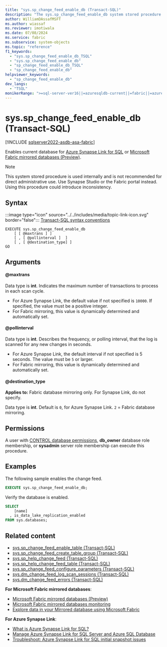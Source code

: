 ```yaml
---
title: "sys.sp_change_feed_enable_db (Transact-SQL)"
description: "The sys.sp_change_feed_enable_db system stored procedure enables the current database for Azure Synapse Link or Fabric Mirrored Database publishing."
author: WilliamDAssafMSFT
ms.author: wiassaf
ms.reviewer: imotiwala
ms.date: 07/08/2024
ms.service: fabric
ms.subservice: system-objects
ms.topic: "reference"
f1_keywords:
  - "sys.sp_change_feed_enable_db_TSQL"
  - "sys.sp_change_feed_enable_db"
  - "sp_change_feed_enable_db_TSQL"
  - "sp_change_feed_enable_db"
helpviewer_keywords:
  - "sp_change_feed_enable_db"
dev_langs:
  - "TSQL"
monikerRange: ">=sql-server-ver16||=azuresqldb-current||=fabric||=azure-sqldw-latest"
---
```

# sys.sp_change_feed_enable_db (Transact-SQL)

[!INCLUDE [sqlserver2022-asdb-asa-fabric](../../includes/applies-to-version/sqlserver2022-asdb-asa-fabric.md)]

Enables current database for [Azure Synapse Link for SQL](/azure/synapse-analytics/synapse-link/sql-synapse-link-overview) or [Microsoft Fabric mirrored databases (Preview)](/fabric/database/mirrored-database/overview).

> [!NOTE]  
> This system stored procedure is used internally and is not recommended for direct administrative use. Use Synapse Studio or the Fabric portal instead. Using this procedure could introduce inconsistency.

## Syntax

:::image type="icon" source="../../includes/media/topic-link-icon.svg" border="false"::: [Transact-SQL syntax conventions](../../t-sql/language-elements/transact-sql-syntax-conventions-transact-sql.md)

```syntaxsql
EXECUTE sys.sp_change_feed_enable_db
    [ [ @maxtrans ] ]
    [ , [ @pollinterval ]  ]
    [ , [ @destination_type] ]
GO
```

## Arguments

#### @maxtrans 

Data type is **int**. Indicates the maximum number of transactions to process in each scan cycle. 

- For Azure Synapse Link, the default value if not specified is `10000`. If specified, the value must be a positive integer.
- For Fabric mirroring, this value is dynamically determined and automatically set.

#### @pollinterval 

Data type is **int**. Describes the frequency, or polling interval, that the log is scanned for any new changes in seconds.

- For Azure Synapse Link, the default interval if not specified is 5 seconds. The value must be `5` or larger. 
- For Fabric mirroring, this value is dynamically determined and automatically set.

#### @destination_type

**Applies to:** Fabric database mirroring only. For Synapse Link, do not specify.

Data type is **int**. Default is `0`, for Azure Synapse Link. `2` = Fabric database mirroring.

## Permissions

A user with [CONTROL database permissions](../security/permissions-database-engine.md), **db_owner** database role membership, or **sysadmin** server role membership can execute this procedure.

## Examples

The following sample enables the change feed.

```sql
EXECUTE sys.sp_change_feed_enable_db;
```

Verify the database is enabled.

```sql
SELECT 
    [name]
  , is_data_lake_replication_enabled 
FROM sys.databases;
```

## Related content

- [sys.sp_change_feed_enable_table (Transact-SQL)](sp-change-feed-enable-table.md)
- [sys.sp_change_feed_create_table_group (Transact-SQL)](sp-change-feed-create-table-group.md)
- [sys.sp_help_change_feed (Transact-SQL)](sp-help-change-feed.md)
- [sys.sp_help_change_feed_table (Transact-SQL)](sp-help-change-feed-table.md)
- [sys.sp_change_feed_configure_parameters (Transact-SQL)](sp-change-feed-configure-parameters.md)
- [sys.dm_change_feed_log_scan_sessions (Transact-SQL)](../system-dynamic-management-views/sys-dm-change-feed-log-scan-sessions.md)
- [sys.dm_change_feed_errors (Transact-SQL)](../system-dynamic-management-views/sys-dm-change-feed-errors.md)

**For Microsoft Fabric mirrored databases**:

- [Microsoft Fabric mirrored databases (Preview)](/fabric/database/mirrored-database/overview)
- [Microsoft Fabric mirrored databases monitoring](/fabric/database/mirrored-database/monitor)
- [Explore data in your Mirrored database using Microsoft Fabric](/fabric/database/mirrored-database/explore)

**For Azure Synapse Link**:

- [What is Azure Synapse Link for SQL?](/azure/synapse-analytics/synapse-link/sql-synapse-link-overview)
- [Manage Azure Synapse Link for SQL Server and Azure SQL Database](../../sql-server/synapse-link/synapse-link-sql-server-change-feed-manage.md)
- [Troubleshoot: Azure Synapse Link for SQL initial snapshot issues](/azure/synapse-analytics/synapse-link/troubleshoot/troubleshoot-sql-snapshot-issues)
